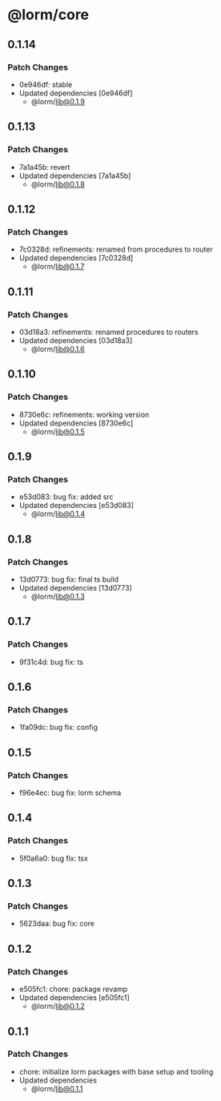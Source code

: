 # @lorm/core

## 0.1.14

### Patch Changes

- 0e946df: stable
- Updated dependencies [0e946df]
  - @lorm/lib@0.1.9

## 0.1.13

### Patch Changes

- 7a1a45b: revert
- Updated dependencies [7a1a45b]
  - @lorm/lib@0.1.8

## 0.1.12

### Patch Changes

- 7c0328d: refinements: renamed from procedures to router
- Updated dependencies [7c0328d]
  - @lorm/lib@0.1.7

## 0.1.11

### Patch Changes

- 03d18a3: refinements: renamed procedures to routers
- Updated dependencies [03d18a3]
  - @lorm/lib@0.1.6

## 0.1.10

### Patch Changes

- 8730e6c: refinements: working version
- Updated dependencies [8730e6c]
  - @lorm/lib@0.1.5

## 0.1.9

### Patch Changes

- e53d083: bug fix: added src
- Updated dependencies [e53d083]
  - @lorm/lib@0.1.4

## 0.1.8

### Patch Changes

- 13d0773: bug fix: final ts build
- Updated dependencies [13d0773]
  - @lorm/lib@0.1.3

## 0.1.7

### Patch Changes

- 9f31c4d: bug fix: ts

## 0.1.6

### Patch Changes

- 1fa09dc: bug fix: config

## 0.1.5

### Patch Changes

- f96e4ec: bug fix: lorm schema

## 0.1.4

### Patch Changes

- 5f0a6a0: bug fix: tsx

## 0.1.3

### Patch Changes

- 5623daa: bug fix: core

## 0.1.2

### Patch Changes

- e505fc1: chore: package revamp
- Updated dependencies [e505fc1]
  - @lorm/lib@0.1.2

## 0.1.1

### Patch Changes

- chore: initialize lorm packages with base setup and tooling
- Updated dependencies
  - @lorm/lib@0.1.1
